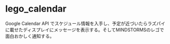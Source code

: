 # lego_calendar
Google Calendar API でスケジュール情報を入手し、予定が近づいたらラズパイに載せたディスプレイにメッセージを表示する。そしてMINDSTORMSのレゴで面白おかしく通知する。

